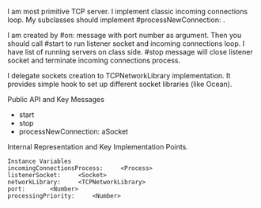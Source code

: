 I am most primitive TCP server. I implement classic incoming connections loop. My subclasses should implement #processNewConnection: .

I am created by #on: message with port number as argument.  Then you should call #start  to run listener socket and incoming connections loop.
I have list of running servers on class side.
#stop message will close listener socket and terminate incoming connections process. 

I delegate sockets creation to TCPNetworkLibrary implementation. It provides simple hook to set up different socket libraries (like Ocean).

Public API and Key Messages

- start  
- stop
- processNewConnection:  aSocket
 
Internal Representation and Key Implementation Points.

    Instance Variables
	incomingConnectionsProcess:		<Process>
	listenerSocket:		<Socket>
	networkLibrary:		<TCPNetworkLibrary>
	port:		<Number>
	processingPriority:		<Number>
